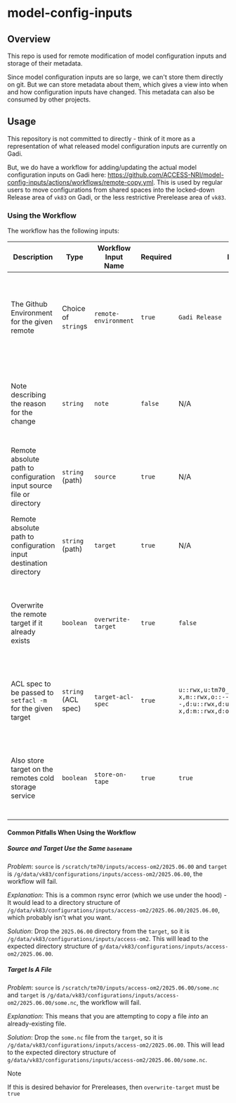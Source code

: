 # model-config-inputs

## Overview

This repo is used for remote modification of model configuration inputs and storage of their metadata.

Since model configuration inputs are so large, we can't store them directly on git. But we can store metadata about them, which gives a view into when and how configuration inputs have changed. This metadata can also be consumed by other projects.

## Usage

This repository is not committed to directly - think of it more as a representation of what released model configuration inputs are currently on Gadi.

But, we do have a workflow for adding/updating the actual model configuration inputs on Gadi here: https://github.com/ACCESS-NRI/model-config-inputs/actions/workflows/remote-copy.yml. This is used by regular users to move configurations from shared spaces into the locked-down Release area of `vk83` on Gadi, or the less restrictive Prerelease area of `vk83`.
### Using the Workflow

The workflow has the following inputs:

| Description | Type | Workflow Input Name | Required | Default | Example | Notes |
| ----------- | ---- | ------------------- | -------- | ------- | ------- | ----- |
| The Github Environment for the given remote | Choice of `string`s | `remote-environment` | `true` | `Gadi Release` | `Gadi Prerelease`, `Setonix Release` | This input determines if the model config input(s) are going to the Release or Prerelease area of the HPC, and sets users to sign-off on the move accordingly |
| Note describing the reason for the change | `string` | `note` | `false` | N/A | `Moving this input in for the 2025.02.000 release of MODEL` | This input is used to justify the reason for the movement of config inputs, so users who sign-off on the change know why it was made |
| Remote absolute path to configuration input source file or directory | `string` (path) | `source` | `true` | N/A | `/scratch/tm70/inputs/access-om2/2025.12.000`, `/scratch/tm70/inputs/access-om2/2025.12.000/some.nc` | This path to a directory or file to be copied must be readable by the service user |
| Remote absolute path to configuration input destination directory | `string` (path) | `target` | `true` | N/A | `/g/data/vk83/configurations/inputs/access-om2/` (for Release area), `/g/data/vk83/prerelease/configurations/inputs/access-om2/` (for Prerelease area) | The destination directory for the copied file/folder. Must be a directory, and mustn't have the same `basename` as the source |
| Overwrite the remote target if it already exists | `boolean` | `overwrite-target` | `true` | `false` | `true`, `false` | It is usually preferred to create a new config input rather than overwrite an existing one for Release, but this can be used in Prerelease |
| ACL spec to be passed to `setfacl -m` for the given target | `string` (ACL spec) | `target-acl-spec` | `true` | `u::rwx,u:tm70_ci:rwx,g::r-x,m::rwx,o::---,d:u::rwx,d:u:tm70_ci:rwx,d:g::r-x,d:m::rwx,d:o::---` | N/A | ACL Spec used to prevent writing by anyone but the service user. This is used in Release to disallow edits to released config inputs by users |
| Also store target on the remotes cold storage service | `boolean` | `store-on-tape` | `true` | `true` | `true`, `false` | Used to also store the config inputs on the HPCs cold storage (such as Gadi's tape storage). Used for archival purposes. Is demarcated by `release`/`prerelease` |

#### Common Pitfalls When Using the Workflow

##### Source and Target Use the Same `basename`

*Problem*: `source` is `/scratch/tm70/inputs/access-om2/2025.06.00` and `target` is `/g/data/vk83/configurations/inputs/access-om2/2025.06.00`, the workflow will fail.

*Explanation*: This is a common rsync error (which we use under the hood) - It would lead to a directory structure of `/g/data/vk83/configurations/inputs/access-om2/2025.06.00/2025.06.00`, which probably isn't what you want.

*Solution*: Drop the `2025.06.00` directory from the `target`, so it is `/g/data/vk83/configurations/inputs/access-om2`. This will lead to the expected directory structure of `g/data/vk83/configurations/inputs/access-om2/2025.06.00`.

##### Target Is A File

*Problem*: `source` is `/scratch/tm70/inputs/access-om2/2025.06.00/some.nc` and `target` is `/g/data/vk83/configurations/inputs/access-om2/2025.06.00/some.nc`, the workflow will fail.

*Explanation*: This means that you are attempting to copy a file *into* an already-existing file.

*Solution*: Drop the `some.nc` file from the `target`, so it is `/g/data/vk83/configurations/inputs/access-om2/2025.06.00`. This will lead to the expected directory structure of `g/data/vk83/configurations/inputs/access-om2/2025.06.00/some.nc`.

> [!NOTE]
> If this is desired behavior for Prereleases, then `overwrite-target` must be `true`
